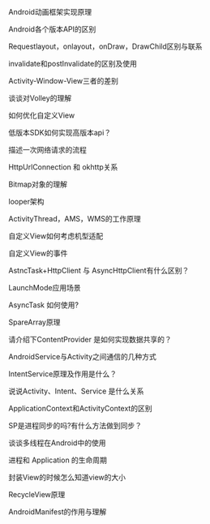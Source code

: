 Android动画框架实现原理



Android各个版本API的区别



Requestlayout，onlayout，onDraw，DrawChild区别与联系



invalidate和postInvalidate的区别及使用



Activity-Window-View三者的差别



谈谈对Volley的理解



如何优化自定义View



低版本SDK如何实现高版本api？



描述一次网络请求的流程



HttpUrlConnection 和 okhttp关系



Bitmap对象的理解



looper架构



ActivityThread，AMS，WMS的工作原理



自定义View如何考虑机型适配



自定义View的事件



AstncTask+HttpClient 与 AsyncHttpClient有什么区别？



LaunchMode应用场景



AsyncTask 如何使用?



SpareArray原理



请介绍下ContentProvider 是如何实现数据共享的？



AndroidService与Activity之间通信的几种方式



IntentService原理及作用是什么？



说说Activity、Intent、Service 是什么关系



ApplicationContext和ActivityContext的区别



SP是进程同步的吗?有什么方法做到同步？



谈谈多线程在Android中的使用



进程和 Application 的生命周期



封装View的时候怎么知道view的大小



RecycleView原理





AndroidManifest的作用与理解




